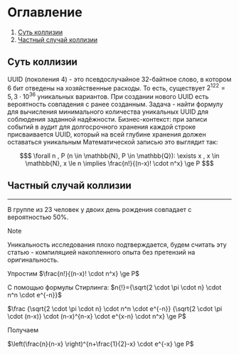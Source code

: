 # Оглавление
1. [Суть коллизии](#FirstBullit)
2. [Частный случай коллизии](#SecondBullit)

## Суть коллизии <a name="FirstBullit"></a>
UUID (поколения 4) - это псевдослучайное 32-байтное слово, в котором 6 бит отведены на хозяйственные расходы.
То есть, существует $2^{122} = 5,3 \cdot 10^{36}$ уникальных вариантов.
При создании нового UUID есть вероятность совпадения с ранее созданным. Задача - найти формулу для вычисления минимального количества уникальных UUID для соблюдения заданной надёжности.
Бизнес-контекст: при записи событий в аудит для долгосрочного хранения каждой строке присваивается UUID, который на всей глубине хранения должен оставаться уникальным
Математической записью это выглядит так:

```math
$
\forall n , P (n \in \mathbb{N}, P \in \mathbb{Q}):
\exists x , x \in \mathbb{N}, x \le n \implies    
\frac{n!}{(n-x)! \cdot n^x} \ge P
$
```

## Частный случай коллизии<a name="SecondBullit"></a>
---
В группе из 23 человек у двоих день рождения совпадает с вероятностью 50%.

> [!NOTE]
> Уникальность исследования плохо подтверждается, будем считать эту статью - компиляцией накопленного опыта без претензий на оригинальность.

Упростим
$\frac{n!}{(n-x)! \cdot n^x} \ge P$

С помощью формулы Стирлинга: $n{!}={\sqrt{2 \cdot \pi \cdot n} \cdot n^n \cdot e^{-n}}$

$\frac {\sqrt{2 \cdot \pi \cdot n} \cdot n^n \cdot e^{-n}} {\sqrt{2 \cdot \pi \cdot (n-x)} \cdot (n-x)^{n-x} \cdot e^{x-n} \cdot n^x} \ge P$

Получаем

$\left(\frac{n}{n-x} \right)^{n+\frac{1}{2}-x} \cdot e^{-x} \ge P$
